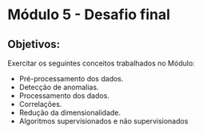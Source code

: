 # Módulo 5 - Desafio final
## Objetivos:
Exercitar os seguintes conceitos trabalhados no Módulo:
- Pré-processamento dos dados.
- Detecção de anomalias.
- Processamento dos dados.
- Correlações.
- Redução da dimensionalidade.
- Algoritmos supervisionados e não supervisionados
